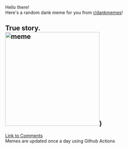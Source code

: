 Hello there! <br>Here's a random dank meme for you from [r/dankmemes](https://reddit.com/r/dankmemes)!<br>
## True story.<br><img src="https://i.redd.it/irflfoo4sxg51.gif" alt="meme" width="300"/>)<br>
[Link to Comments](https://reddit.com/r/dankmemes/comments/i9itts/true_story/)<br>
Memes are updated once a day using Github Actions